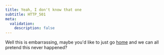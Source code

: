 ```yaml
---
title: Yeah, I don't know that one
subtitle: HTTP_501
meta:
  validation:
    description: false
---
```


Well this is embarrassing, maybe you'd like to just go [home](/) and we can all pretend
this never happened?
